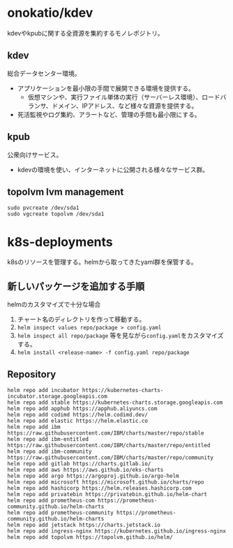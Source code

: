 # onokatio/kdev

kdevやkpubに関する全資源を集約するモノレポジトリ。

## kdev

総合データセンター環境。

- アプリケーションを最小限の手間で展開できる環境を提供する。
	- 仮想マシンや、実行ファイル単体の実行（サーバーレス環境）、ロードバランサ、ドメイン、IPアドレス、など様々な資源を提供する。
- 死活監視やログ集約、アラートなど、管理の手間も最小限にする。

## kpub

公衆向けサービス。

- kdevの環境を使い、インターネットに公開される様々なサービス群。

## topolvm lvm management

```
sudo pvcreate /dev/sda1
sudo vgcreate topolvm /dev/sda1
```
# k8s-deployments

k8sのリソースを管理する。helmから取ってきたyaml群を保管する。

## 新しいパッケージを追加する手順

helmのカスタマイズで十分な場合

1. チャート名のディレクトリを作って移動する。
2. `helm inspect values repo/package > config.yaml`
3. `helm inspect all repo/package` 等を見ながら`config.yaml`をカスタマイズする。
4. `helm install <release-name> -f config.yaml repo/package`

## Repository

```
helm repo add incubator https://kubernetes-charts-incubator.storage.googleapis.com
helm repo add stable https://kubernetes-charts.storage.googleapis.com
helm repo add apphub https://apphub.aliyuncs.com
helm repo add codimd https://helm.codimd.dev/
helm repo add elastic https://helm.elastic.co
helm repo add ibm https://raw.githubusercontent.com/IBM/charts/master/repo/stable
helm repo add ibm-entitled https://raw.githubusercontent.com/IBM/charts/master/repo/entitled
helm repo add ibm-community https://raw.githubusercontent.com/IBM/charts/master/repo/community
helm repo add gitlab https://charts.gitlab.io/
helm repo add aws https://aws.github.io/eks-charts
helm repo add argo https://argoproj.github.io/argo-helm
helm repo add microsoft https://microsoft.github.io/charts/repo
helm repo add hashicorp https://helm.releases.hashicorp.com
helm repo add privatebin https://privatebin.github.io/helm-chart
helm repo add prometheus-com https://prometheus-community.github.io/helm-charts
helm repo add prometheus-community https://prometheus-community.github.io/helm-charts
helm repo add jetstack https://charts.jetstack.io
helm repo add ingress-nginx https://kubernetes.github.io/ingress-nginx
helm repo add topolvm https://topolvm.github.io/helm/
```
